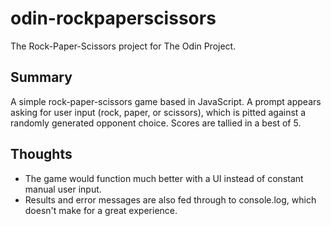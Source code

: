 # odin-rockpaperscissors
The Rock-Paper-Scissors project for The Odin Project.

## Summary
A simple rock-paper-scissors game based in JavaScript. A prompt appears asking for user input (rock, paper, or scissors), which is pitted against a randomly generated opponent choice. Scores are tallied in a best of 5.

## Thoughts
- The game would function much better with a UI instead of constant manual user input.
- Results and error messages are also fed through to console.log, which doesn't make for a great experience.
